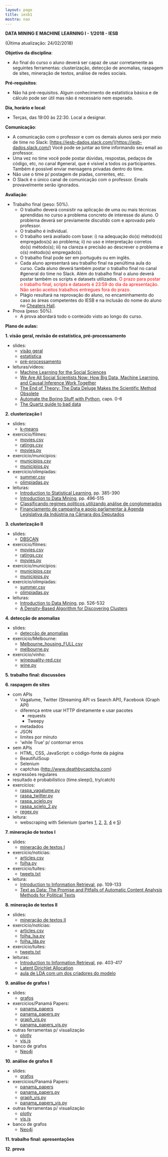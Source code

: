 ```yaml
---
layout: page
title: iesb1
mostra: nao
---
```


<strong>
DATA MINING E MACHINE LEARNING I - 1/2018 - IESB
</strong>

(Última atualização: 24/02/2018)

**Objetivo da disciplina**:

- Ao final do curso o aluno deverá ser capaz de usar corretamente as seguintes ferramentas: clusterização, detecção de anomalias, raspagem de sites, mineração de textos, análise de redes sociais.

**Pré-requisitos**:

- Não há pré-requisitos. Algum conhecimento de estatística básica e de cálculo pode ser útil mas não é necessário nem esperado.

**Dia, horário e local**:

- Terças, das 19:00 às 22:30. Local a designar.

**Comunicação**:

- A comunicação com o professor e com os demais alunos será por meio de time no Slack: [https://iesb-dados.slack.com/](https://iesb-dados.slack.com/) Você pode se juntar ao time informando seu email ao professor.
- Uma vez no time você pode postar dúvidas, respostas, pedaços de código, etc, no canal #general, que é visível a todos os participantes. Também é possível enviar mensagens privadas dentro do time.
- Não use o time p/ postagem de piadas, correntes, etc.
- O Slack é o único canal de comunicação com o professor. Emails provavelmente serão ignorados.

**Avaliação**:

- Trabalho final (peso: 50%).
    - O trabalho deverá consistir na aplicação de uma ou mais técnicas aprendidas no curso a problema concreto de interesse do aluno. O problema deverá ser previamente discutido com e aprovado pelo professor.
    - O trabalho é individual. 
    - O trabalho será avaliado com base: i) na adequação do(s) método(s) empregados(s) ao problema; ii) no uso e interpretação corretos do(s) método(s); iii) na clareza e precisão ao descrever o problema e o(s) método(s) empregado(s).
    - O trabalho final pode ser em português ou em inglês.
    - Cada aluno apresentará seu trabalho final na penúltima aula do curso. Cada aluno deverá também postar o trabalho final no canal #general do time no Slack. Além do trabalho final o aluno deverá postar também os scripts e datasets utilizados. <font color="red">O prazo para postar o trabalho final, scripts e datasets é 23:59 do dia da apresentação. Não serão aceitos trabalhos entregues fora do prazo.</font>
    - Plágio resultará na reprovação do aluno, no encaminhamento do caso às áreas competentes do IESB e na inclusão do nome do aluno no [Cheaters Hall](/teaching/cheaters_hall).
- Prova (peso: 50%).
    - A prova abordará todo o conteúdo visto ao longo do curso.

<strong>Plano de aulas:</strong>

<strong>1. visão geral, revisão de estatística, pré-processamento</strong>

- slides:
    - [visão geral](/assets/teaching/iesb/slides/overview.pdf)
    - [estatística](/assets/teaching/iesb/slides/estatistica.pdf)
    - [pré-processamento](/assets/teaching/iesb/slides/preprocessamento.pdf)
- leituras/vídeos:
    - [Machine Learning for the Social Sciences](https://www.youtube.com/watch?v=oqfKz-PP9FU)
    - [We Are All Social Scientists Now: How Big Data, Machine Learning, and Causal Inference Work Together](http://stanford.edu/~jgrimmer/bd_2.pdf)
    - [The End of Theory: The Data Deluge Makes the Scientific Method Obsolete](http://www.wired.com/2008/06/pb-theory/)
    - [Automate the Boring Stuff with Python](https://automatetheboringstuff.com/), caps. 0-6
    - [The Quartz guide to bad data](https://github.com/Quartz/bad-data-guide)

<strong>2. clusterização I</strong>

- slides:
    - [k-means](/assets/teaching/iesb/slides/kmeans.pdf)
- exercício/filmes:
    - [movies.csv](/assets/teaching/iesb/exercicios/kmeans/movies/movies.csv)
    - [ratings.csv](https://www.kaggle.com/rounakbanik/the-movies-dataset/downloads/ratings.csv)
    - [movies.py](/assets/teaching/iesb/exercicios/kmeans/movies/movies.py)
- exercício/municípios:
    - [municipios.csv](/assets/teaching/iesb/exercicios/kmeans/municipios/municipios.csv)
    - [municipios.py](/assets/teaching/iesb/exercicios/kmeans/municipios/municipios.py)
- exercício/olimpíadas:
    - [summer.csv](/assets/teaching/iesb/exercicios/kmeans/olympics/summer.csv)
    - [olimpiadas.py](/assets/teaching/iesb/exercicios/kmeans/olympics/olimpiadas.py)
- leituras:
    - [Introduction to Statistical Learning](http://www-bcf.usc.edu/~gareth/ISL/ISLR%20Sixth%20Printing.pdf), pp. 385-390
    - [Introduction to Data Mining](http://www-users.cs.umn.edu/~kumar/dmbook/ch8.pdf), pp. 496-515
    - [Classificando regimes políticos utilizando análise de conglomerados](http://www.scielo.br/scielo.php?script=sci_arttext&pid=S0104-62762012000100006)
    - [Financiamento de campanha e apoio parlamentar à Agenda Legislativa da Indústria na Câmara dos Deputados](http://www.scielo.br/scielo.php?script=sci_arttext&pid=S0104-62762015000100033)

<strong>3. clusterização II</strong>

- slides:
    - [DBSCAN](/assets/teaching/iesb/slides/dbscan.pdf)
- exercício/filmes:
    - [movies.csv](/assets/teaching/iesb/exercicios/dbscan/movies/movies.csv)
    - [ratings.csv](https://www.kaggle.com/rounakbanik/the-movies-dataset/downloads/ratings.csv)
    - [movies.py](/assets/teaching/iesb/exercicios/dbscan/movies/movies.py)
- exercício/municípios:
    - [municipios.csv](/assets/teaching/iesb/exercicios/dbscan/municipios/municipios.csv)
    - [municipios.py](/assets/teaching/iesb/exercicios/dbscan/municipios/municipios.py)
- exercício/olimpíadas:
    - [summer.csv](/assets/teaching/iesb/exercicios/dbscan/olympics/summer.csv)
    - [olimpiadas.py](/assets/teaching/iesb/exercicios/dbscan/olympics/olimpiadas.py)
- leituras:
    - [Introduction to Data Mining](http://www-users.cs.umn.edu/~kumar/dmbook/ch8.pdf), pp. 526-532    
    - [A Density-Based Algorithm for Discovering Clusters](https://www.aaai.org/Papers/KDD/1996/KDD96-037.pdf)

<strong>4. detecção de anomalias</strong>

- slides:
    - [detecção de anomalias](/assets/teaching/iesb/slides/anomalias.pdf)
- exercício/Melbourne:
    - [Melbourne_housing_FULL.csv](/assets/teaching/iesb/exercicios/anomalias/Melbourne_housing_FULL.csv)
    - [melbourne.py](/assets/teaching/iesb/exercicios/anomalias/melbourne.py)
- exercício/vinho:
    - [winequality-red.csv](/assets/teaching/iesb/exercicios/anomalias/winequality-red.csv)
    - [wine.py](/assets/teaching/iesb/exercicios/anomalias/wine.py)

<strong>5. trabalho final: discussões</strong>

<strong>6. raspagem de sites</strong>

- com APIs
    - Vagalume, Twitter (Streaming API vs Search API), Facebook (Graph API)
    - diferença entre usar HTTP diretamente e usar pacotes
        - requests
        - Tweepy
    - metadados
    - JSON
    - limites por minuto
    - 'while True' p/ contornar erros
- sem APIs
    - HTML, CSS, JavaScript: o código-fonte da página
    - BeautifulSoup
    - Selenium
    - captchas (http://www.deathbycaptcha.com)
- expressões regulares
- resultado é probabilístico (time.sleep(), try/catch)
- exercícios:
    - [raspa_vagalume.py](/assets/teaching/iesb/exercicios/raspagem/raspa_vagalume.py)
    - [raspa_twitter.py](/assets/teaching/iesb/exercicios/raspagem/raspa_twitter.py)
    - [raspa_scielo.py](/assets/teaching/iesb/exercicios/raspagem/raspa_scielo.py)
    - [raspa_scielo_2.py](/assets/teaching/iesb/exercicios/raspagem/raspa_scielo_2.py)
    - [regex.py](/assets/teaching/iesb/exercicios/raspagem/regex.py)
- leitura:
    - webscraping with Selenium (partes [1](http://thiagomarzagao.com/2013/11/12/webscraping-with-selenium-part-1/), [2](http://thiagomarzagao.com/2013/11/14/webscraping-with-selenium-part-2/), [3](http://thiagomarzagao.com/2013/11/15/webscraping-with-selenium-part-3/), [4](http://thiagomarzagao.com/2013/11/16/webscraping-with-selenium-part-4/) e [5](http://thiagomarzagao.com/2013/11/17/webscraping-with-selenium-part-5/))

<strong>7. mineração de textos I</strong>

- slides:
    - [mineração de textos I](/assets/teaching/iesb/slides/textos1.pdf)
- exercício/notícias:
    - [articles.csv](https://www.kaggle.com/marlesson/news-of-the-site-folhauol/downloads/articles.csv)
    - [folha.py](/assets/teaching/iesb/exercicios/textos/folha.py)   
- exercício/tuítes:
    - [tweets.txt](/assets/teaching/iesb/exercicios/textos/tweets.txt)
- leitura:
    - [Introduction to Information Retrieval](http://nlp.stanford.edu/IR-book/pdf/irbookonlinereading.pdf), pp. 109-133
    - [Text as Data: The Promise and Pitfalls of Automatic Content
Analysis Methods for Political Texts](http://web.stanford.edu/~jgrimmer/tad2.pdf)

<strong>8. mineração de textos II</strong>

- slides:
    - [mineração de textos II](/assets/teaching/iesb/slides/textos2.pdf)
- exercício/notícias:
    - [articles.csv](https://www.kaggle.com/marlesson/news-of-the-site-folhauol/downloads/articles.csv)
    - [folha_lsa.py](/assets/teaching/iesb/exercicios/textos/folha_lsa.py)
    - [folha_lda.py](/assets/teaching/iesb/exercicios/textos/folha_lda.py)
- exercício/tuítes:
    - [tweets.txt](/assets/teaching/iesb/exercicios/textos/tweets.txt)
- leituras:
    - [Introduction to Information Retrieval](http://nlp.stanford.edu/IR-book/pdf/irbookonlinereading.pdf), pp. 403-417
    - [Latent Dirichlet Allocation](http://www.jmlr.org/papers/volume3/blei03a/blei03a.pdf)
    - [aula de LDA com um dos criadores do modelo](https://www.youtube.com/watch?v=DDq3OVp9dNA)

<strong>9. análise de grafos I</strong>

- slides:
    - [grafos](/assets/teaching/iesb/slides/grafos1.pdf)
- exercícios/Panamá Papers:
    - [panama_papers](https://offshoreleaks.icij.org/pages/database)
    - [panama_papers.py](/assets/teaching/iesb/exercicios/grafos/panama_papers.py)
    - [graph_vis.py](/assets/teaching/iesb/exercicios/grafos/graph_vis.py)
    - [panama_papers_vis.py](/assets/teaching/iesb/exercicios/grafos/panama_papers_vis.py)
- outras ferramentas p/ visualização
    - [plotly](https://plot.ly/)
    - [vis.js](http://visjs.org/)
- banco de grafos
    - [Neo4j](https://neo4j.com/)

<strong>10. análise de grafos II</strong>

- slides:
    - [grafos](/assets/teaching/iesb/slides/grafos1.pdf)
- exercícios/Panamá Papers:
    - [panama_papers](https://offshoreleaks.icij.org/pages/database)
    - [panama_papers.py](/assets/teaching/iesb/exercicios/grafos/panama_papers.py)
    - [graph_vis.py](/assets/teaching/iesb/exercicios/grafos/graph_vis.py)
    - [panama_papers_vis.py](/assets/teaching/iesb/exercicios/grafos/panama_papers_vis.py)
- outras ferramentas p/ visualização
    - [plotly](https://plot.ly/)
    - [vis.js](http://visjs.org/)
- banco de grafos
    - [Neo4j](https://neo4j.com/)

<strong>11. trabalho final: apresentações</strong>

<strong>12. prova</strong>